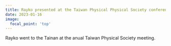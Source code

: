 ```yaml
---
title: Rayko presented at the Taiwan Physical Physical Society conference 2023 in Tainan.
date: 2023-01-16
image:
  focal_point: 'top'
---
```


Rayko went to the Tainan at the anual Taiwan Physical Society meeting.

<!--more-->


